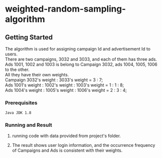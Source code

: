 # weighted-random-sampling-algorithm
## Getting Started
The algorithm is used for assigning campaign Id and advertisement Id to users.<br/>
There are two campaigns, 3032 and 3033, and each of them has three ads.<br/>
Ads 1001, 1002 and 1003 is belong to Campaign 3032, ads 1004, 1005, 1006 to the other.<br/>
All they have their own weights.<br/>
Campaign 3032's weight : 3033's weight = 3 : 7; <br/>
Ads 1001's weight : 1002's weight : 1003's weight = 1 : 1 : 8;<br/>
Ads 1004's weight : 1005's weight : 1006's weight = 2 : 3 : 4;<br/>
### Prerequisites
```
Java JDK 1.8
```
### Running and Result
1. running code with data provided from project's folder.

2. The result shows user login information, and the occurrence frequency of Campaigns and Ads is consistent with their weights.
